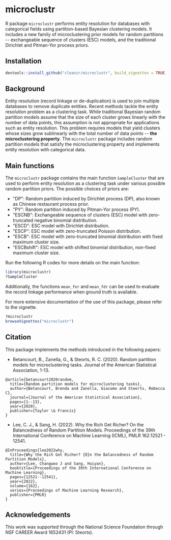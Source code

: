 # microclustr

R package `microclustr` performs entity resolution for databases with categorical fields using partition-based Bayesian clustering models. It includes a new family of microclustering prior models for random partitions -- exchangeable sequence of clusters (ESC) models, and the traditional Dirichlet and Pitman-Yor process priors.

## Installation

```r
devtools::install_github("cleanzr/microclustr", build_vignettes = TRUE)
```


## Background

Entity resolution (record linkage or de-duplication) is used to join multiple databases to remove duplicate entities. Recent methods tackle the entity resolution problem as a clustering task. While traditional Bayesian random partition models assume that the size of each cluster grows linearly with the number of data points, this assumption is not appropriate for applications such as entity resolution. This problem requires models that yield clusters whose sizes grow sublinearly with the total number of data points -- **the microclustering property**. The `microclustr` package includes random partition models that satisfy the microclustering property and implements entity resolution with categorical data.

## Main functions

The `microclustr` package contains the main function `SampleCluster` that are used to perform entity resolution as a clustering task under various possible random partition priors. The possible choices of priors are:


- "DP": Random partition induced by Dirichlet process (DP), also known as Chinese restaurant process prior.
- "PY": Random partition induced by Pitman-Yor process (PY).
- "ESCNB": Exchangeable sequence of clusters (ESC) model with zero-truncated negative binomial distribution.
- "ESCD": ESC model with Dirichlet distribution.
- "ESCP": ESC model with zero-truncated Poisson distribution.
- "ESCB": ESC model with zero-truncated binomial distribution with fixed maximum cluster size.
- "ESCBshift": ESC model with shifted binomial distribution, non-fixed maximum cluster size. 

Run the following R codes for more details on the main function:
```r
library(microclustr)
?SampleCluster
```

Additionally, the functions `mean_fnr` and `mean_fdr` can be used to evaluate the record linkage performance when ground truth is available.


For more extensive documentation of the use of this package, please refer to the vignette.

```r
?microclustr
browseVignettes("microclustr")
```

## Citation

This package implements the methods introduced in the following papers:

- Betancourt, B., Zanella, G., & Steorts, R. C. (2020). Random partition models for microclustering tasks. Journal of the American Statistical Association, 1-13.

````{verbatim}
@article{betancourt2020random,
  title={Random partition models for microclustering tasks},
  author={Betancourt, Brenda and Zanella, Giacomo and Steorts, Rebecca C},
  journal={Journal of the American Statistical Association},
  pages={1--13},
  year={2020},
  publisher={Taylor \& Francis}
}
````

- Lee, C. J., & Sang, H. (2022). Why the Rich Get Richer? On the Balancedness of Random Partition Models.  Proceedings of the 39th International Conference on Machine Learning (ICML), PMLR 162:12521 - 12541.

````{verbatim}
@InProceedings{lee2022why,
  title={Why the Rich Get Richer? {O}n the Balancedness of Random Partition Models},
  author={Lee, Changwoo J and Sang, Huiyan},
  booktitle={Proceedings of the 39th International Conference on Machine Learning},
  pages={12521--12541},
  year={2022},
  volume={162},
  series={Proceedings of Machine Learning Research},
  publisher={PMLR}
}
````

## Acknowledgements

This work was supported through the National Science Foundation through NSF CAREER Award 1652431 (PI: Steorts).
